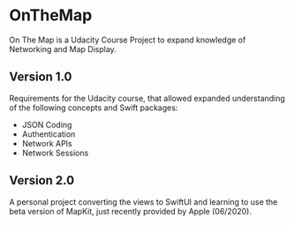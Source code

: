 # OnTheMap
On The Map is a Udacity Course Project to expand knowledge of Networking and Map Display.

## Version 1.0
Requirements for the Udacity course, that allowed expanded understanding of the following concepts and Swift packages:
- JSON Coding
- Authentication
- Network APIs
- Network Sessions

## Version 2.0
A personal project converting the views to SwiftUI and learning to use the beta version of MapKit, just recently provided by Apple (06/2020).
